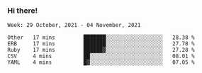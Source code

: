 ### Hi there!

<!--START_SECTION:waka-->
```text
Week: 29 October, 2021 - 04 November, 2021

Other   17 mins         ███████░░░░░░░░░░░░░░░░░░   28.38 % 
ERB     17 mins         ███████░░░░░░░░░░░░░░░░░░   27.78 % 
Ruby    17 mins         ██████▓░░░░░░░░░░░░░░░░░░   27.28 % 
CSV     4 mins          ██░░░░░░░░░░░░░░░░░░░░░░░   08.01 % 
YAML    4 mins          █▓░░░░░░░░░░░░░░░░░░░░░░░   07.05 % 
```
<!--END_SECTION:waka-->
